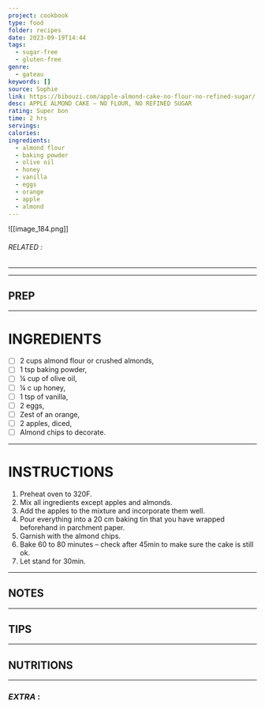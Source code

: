 ```yaml
---
project: cookbook
type: food
folder: recipes
date: 2023-09-19T14:44
tags:
  - sugar-free
  - gluten-free
genre:
  - gateau
keywords: []
source: Sophie
link: https://bibouzi.com/apple-almond-cake-no-flour-no-refined-sugar/
desc: APPLE ALMOND CAKE – NO FLOUR, NO REFINED SUGAR
rating: Super bon
time: 2 hrs
servings: 
calories: 
ingredients:
  - almond flour
  - baking powder
  - olive oil
  - honey
  - vanilla
  - eggs
  - orange
  - apple
  - almond
---
```


![[image_184.png]]
###### *RELATED* : 
---


---
## PREP



---
# INGREDIENTS

- [ ] 2 cups almond flour or crushed almonds,  
- [ ] 1 tsp baking powder,  
- [ ] ¼ cup of olive oil,  
- [ ] ¼ c up honey,  
- [ ] 1 tsp of vanilla,  
- [ ] 2 eggs,  
- [ ] Zest of an orange,  
- [ ] 2 apples, diced,  
- [ ] Almond chips to decorate.

---
# INSTRUCTIONS

1. Preheat oven to 320F.  
2. Mix all ingredients except apples and almonds.  
3. Add the apples to the mixture and incorporate them well.  
4. Pour everything into a 20 cm baking tin that you have wrapped beforehand in parchment paper.  
5. Garnish with the almond chips.  
6. Bake 60 to 80 minutes – check after 45min to make sure the cake is still ok.  
7. Let stand for 30min.

---
## NOTES



---
## TIPS



---
## NUTRITIONS



---
### *EXTRA* :



